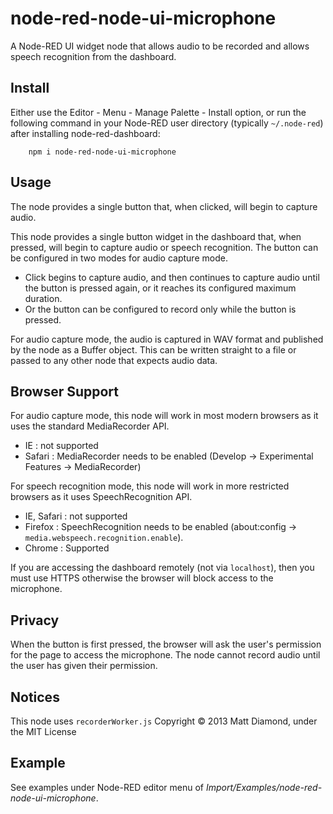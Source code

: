node-red-node-ui-microphone
============================

A Node-RED UI widget node that allows audio to be recorded and allows speech recognition from the dashboard.

## Install

Either use the Editor - Menu - Manage Palette - Install option, or run the following command in your Node-RED user directory (typically `~/.node-red`) after installing node-red-dashboard:

        npm i node-red-node-ui-microphone

## Usage

The node provides a single button that, when clicked, will begin to capture audio.

This node provides a single button widget in the dashboard that, when pressed,
will begin to capture audio or speech recognition.
The button can be configured in two modes for audio capture mode.

 - Click begins to capture audio, and then continues to capture audio until the button is pressed again, or it reaches its configured maximum duration.
 - Or the button can be configured to record only while the button is pressed.

For audio capture mode, the audio is captured in WAV format and published by the node as a Buffer object.
This can be written straight to a file or passed to any other node that expects
audio data.

## Browser Support

For audio capture mode, this node will work in most modern browsers as it uses the standard MediaRecorder API.

 - IE : not supported
 - Safari : MediaRecorder needs to be enabled (Develop -> Experimental Features -> MediaRecorder)

For speech recognition mode, this node will work in more restricted browsers as it uses SpeechRecognition API.

  - IE, Safari : not supported
  - Firefox : SpeechRecognition needs to be enabled (about:config -> `media.webspeech.recognition.enable`).
  - Chrome : Supported

If you are accessing the dashboard remotely (not via `localhost`), then you must
use HTTPS otherwise the browser will block access to the microphone.


## Privacy

When the button is first pressed, the browser will ask the user's permission for
the page to access the microphone. The node cannot record audio until the user
has given their permission.


## Notices

This node uses `recorderWorker.js` Copyright © 2013 Matt Diamond, under the MIT License

## Example

See examples under Node-RED editor menu of *Import/Examples/node-red-node-ui-microphone*.
